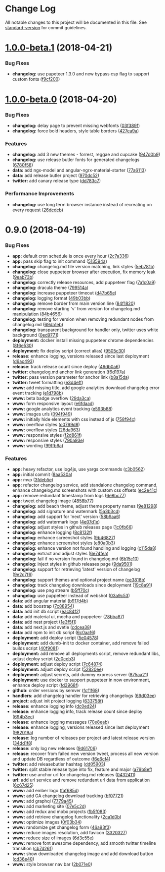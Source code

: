 # Change Log

All notable changes to this project will be documented in this file. See [standard-version](https://github.com/conventional-changelog/standard-version) for commit guidelines.

<a name="1.0.0-beta.1"></a>
# [1.0.0-beta.1](https://github.com/tomastrajan/releasebot/compare/v1.0.0-beta.0...v1.0.0-beta.1) (2018-04-21)


### Bug Fixes

* **changelog:** use pupeteer 1.3.0 and new bypass csp flag to support custom fonts ([f9cf200](https://github.com/tomastrajan/releasebot/commit/f9cf200))



<a name="1.0.0-beta.0"></a>
# [1.0.0-beta.0](https://github.com/tomastrajan/releasebot/compare/v0.9.0...v1.0.0-beta.0) (2018-04-20)


### Bug Fixes

* **changelog:** delay page to prevent missing webfonts ([03f389f](https://github.com/tomastrajan/releasebot/commit/03f389f))
* **changelog:** force bold headers, style table borders ([427ea9a](https://github.com/tomastrajan/releasebot/commit/427ea9a))


### Features

* **changelog:** add 3 new themes - forrest, reggae and cupcake ([947d0b9](https://github.com/tomastrajan/releasebot/commit/947d0b9))
* **changelog:** use release butler fonts for generated changelogs ([6780f58](https://github.com/tomastrajan/releasebot/commit/6780f58))
* **data:** add ngx-model and angular-ngrx-material-starter ([77a6113](https://github.com/tomastrajan/releasebot/commit/77a6113))
* **data:** add release butler project ([970dc52](https://github.com/tomastrajan/releasebot/commit/970dc52))
* **twitter:** add canary release type ([dd783c7](https://github.com/tomastrajan/releasebot/commit/dd783c7))


### Performance Improvements

* **changelog:** use long term browser instance instead of recreating on every request ([26dcdcb](https://github.com/tomastrajan/releasebot/commit/26dcdcb))



<a name="0.9.0"></a>
# 0.9.0 (2018-04-19)


### Bug Fixes

* **app:** default cron schedule is once every hour ([2c7a336](https://github.com/tomastrajan/releasebot/commit/2c7a336))
* **app:** pass skip flag to init command ([513594a](https://github.com/tomastrajan/releasebot/commit/513594a))
* **changelog:** changelog.md file version matching, link styles ([5eb781b](https://github.com/tomastrajan/releasebot/commit/5eb781b))
* **changelog:** close puppeteer browser after execution, fix memory leak ([9eab73b](https://github.com/tomastrajan/releasebot/commit/9eab73b))
* **changelog:** correctly release resources, add puppeteer flag ([7a1c0a9](https://github.com/tomastrajan/releasebot/commit/7a1c0a9))
* **changelog:** dracula theme ([799514a](https://github.com/tomastrajan/releasebot/commit/799514a))
* **changelog:** increase puppeteer timeout ([d47b65e](https://github.com/tomastrajan/releasebot/commit/d47b65e))
* **changelog:** logging format ([49b03bb](https://github.com/tomastrajan/releasebot/commit/49b03bb))
* **changelog:** remove border from main version line ([84f1820](https://github.com/tomastrajan/releasebot/commit/84f1820))
* **changelog:** remove starting 'v' from version for changelog.md manipulation ([84b4656](https://github.com/tomastrajan/releasebot/commit/84b4656))
* **changelog:** testing for version when removing redundant nodes from changelog.md ([69da1eb](https://github.com/tomastrajan/releasebot/commit/69da1eb))
* **changelog:** transparent background for handler only, twitter uses white background ([0ed9771](https://github.com/tomastrajan/releasebot/commit/0ed9771))
* **deployment:** docker install missing puppeteer chrome dependencies ([8f6e530](https://github.com/tomastrajan/releasebot/commit/8f6e530))
* **deployment:** fix deploy script (correct alias) ([9505c30](https://github.com/tomastrajan/releasebot/commit/9505c30))
* **release:** enhance logging, versions released since last deployment ([d6ac493](https://github.com/tomastrajan/releasebot/commit/d6ac493))
* **release:** track release count since deploy ([49db0a6](https://github.com/tomastrajan/releasebot/commit/49db0a6))
* **twitter:** changelog.md anchor link generation ([f6d197a](https://github.com/tomastrajan/releasebot/commit/f6d197a))
* **twitter:** pass version parameter for anchor link ([b8a15da](https://github.com/tomastrajan/releasebot/commit/b8a15da))
* **twitter:** tweet formatting ([e3d4eff](https://github.com/tomastrajan/releasebot/commit/e3d4eff))
* **www:** add missing title, add google analytics download changelog error event tracking ([e1d798b](https://github.com/tomastrajan/releasebot/commit/e1d798b))
* **www:** beta badge overflow ([29da3ca](https://github.com/tomastrajan/releasebot/commit/29da3ca))
* **www:** form responsive layout ([e6fdaad](https://github.com/tomastrajan/releasebot/commit/e6fdaad))
* **www:** google analytics event tracking ([e593b88](https://github.com/tomastrajan/releasebot/commit/e593b88))
* **www:** images urls ([094f949](https://github.com/tomastrajan/releasebot/commit/094f949))
* **www:** initially hide elements with css instead of js ([758f94c](https://github.com/tomastrajan/releasebot/commit/758f94c))
* **www:** overflow styles ([c0799d8](https://github.com/tomastrajan/releasebot/commit/c0799d8))
* **www:** overflow styles ([26da963](https://github.com/tomastrajan/releasebot/commit/26da963))
* **www:** responsive styles ([f2d861f](https://github.com/tomastrajan/releasebot/commit/f2d861f))
* **www:** responsive styles ([790a93e](https://github.com/tomastrajan/releasebot/commit/790a93e))
* **www:** wording ([99ffb6a](https://github.com/tomastrajan/releasebot/commit/99ffb6a))


### Features

* **app:** heavy refactor, use log4js, use yargs commands ([c3b0562](https://github.com/tomastrajan/releasebot/commit/c3b0562))
* **app:** initial commit ([8aa530a](https://github.com/tomastrajan/releasebot/commit/8aa530a))
* **app:** mvp ([3fdeb5e](https://github.com/tomastrajan/releasebot/commit/3fdeb5e))
* **app:** refactor changelog service, add standalone changelog command, enhance changelog.md screenshots with custom css offsets ([ec2e41c](https://github.com/tomastrajan/releasebot/commit/ec2e41c))
* **app:** remove redundant timestamp from logs ([6e8bc77](https://github.com/tomastrajan/releasebot/commit/6e8bc77))
* **app:** tweet changelog image ([4858b77](https://github.com/tomastrajan/releasebot/commit/4858b77))
* **changelog:** add beach theme, adjust theme property names ([9e81298](https://github.com/tomastrajan/releasebot/commit/9e81298))
* **changelog:** add signature and watermark ([5a3b3cd](https://github.com/tomastrajan/releasebot/commit/5a3b3cd))
* **changelog:** add support for 'next' version ([58b9aa6](https://github.com/tomastrajan/releasebot/commit/58b9aa6))
* **changelog:** add watermark logo ([4e07d1e](https://github.com/tomastrajan/releasebot/commit/4e07d1e))
* **changelog:** adjust styles in github releases page ([1c0fb66](https://github.com/tomastrajan/releasebot/commit/1c0fb66))
* **changelog:** enhance logging ([8c8132f](https://github.com/tomastrajan/releasebot/commit/8c8132f))
* **changelog:** enhance screenshot styles ([9b46827](https://github.com/tomastrajan/releasebot/commit/9b46827))
* **changelog:** enhance screenshot styles ([e80a0b3](https://github.com/tomastrajan/releasebot/commit/e80a0b3))
* **changelog:** enhance version not found handling and logging ([c115da8](https://github.com/tomastrajan/releasebot/commit/c115da8))
* **changelog:** extract and adjust styles ([6e74fea](https://github.com/tomastrajan/releasebot/commit/6e74fea))
* **changelog:** fail if no version found in changelog.md ([6b15c10](https://github.com/tomastrajan/releasebot/commit/6b15c10))
* **changelog:** inject styles in github releases page ([9da9501](https://github.com/tomastrajan/releasebot/commit/9da9501))
* **changelog:** support for retrieving 'latest' version of changelog ([9e2c7f6](https://github.com/tomastrajan/releasebot/commit/9e2c7f6))
* **changelog:** support themes and optional project name ([ce3818b](https://github.com/tomastrajan/releasebot/commit/ce3818b))
* **changelog:** track changelog downloads since deployment ([19c8a91](https://github.com/tomastrajan/releasebot/commit/19c8a91))
* **changelog:** use png stream ([b5ff70c](https://github.com/tomastrajan/releasebot/commit/b5ff70c))
* **changelog:** use puppeteer instead of webshot ([03a9c53](https://github.com/tomastrajan/releasebot/commit/03a9c53))
* **data:** add angular material ([b917d4b](https://github.com/tomastrajan/releasebot/commit/b917d4b))
* **data:** add boostrap ([7c88954](https://github.com/tomastrajan/releasebot/commit/7c88954))
* **data:** add init db script ([eac84f2](https://github.com/tomastrajan/releasebot/commit/eac84f2))
* **data:** add material ui, mocha and puppeteer ([78bba87](https://github.com/tomastrajan/releasebot/commit/78bba87))
* **data:** add nest project ([1e3f5f1](https://github.com/tomastrajan/releasebot/commit/1e3f5f1))
* **data:** add next.js and svetle ([cdcea38](https://github.com/tomastrajan/releasebot/commit/cdcea38))
* **data:** add npm to init db script ([6c0aa16](https://github.com/tomastrajan/releasebot/commit/6c0aa16))
* **deployment:** add deploy script ([5e04578](https://github.com/tomastrajan/releasebot/commit/5e04578))
* **deployment:** add dumb-init to docker container, add remove failed builds script ([40f9081](https://github.com/tomastrajan/releasebot/commit/40f9081))
* **deployment:** add remove all deployments script, remove redundant libs, adjust deploy script ([2e0ceb3](https://github.com/tomastrajan/releasebot/commit/2e0ceb3))
* **deployment:** adjust deploy script ([7c64874](https://github.com/tomastrajan/releasebot/commit/7c64874))
* **deployment:** adjust deploy script ([52820ee](https://github.com/tomastrajan/releasebot/commit/52820ee))
* **deployment:** adjust secrets, add dummy express server ([875aa21](https://github.com/tomastrajan/releasebot/commit/875aa21))
* **deployment:** use docker to support puppeteer in now environment, enhance deploy script ([fd3968f](https://github.com/tomastrajan/releasebot/commit/fd3968f))
* **github:** order versions by semver ([fcf1f68](https://github.com/tomastrajan/releasebot/commit/fcf1f68))
* **handlers:** add changelog handler for retrieving changelogs ([69d03ee](https://github.com/tomastrajan/releasebot/commit/69d03ee))
* **project:** adjust init project logging ([633758f](https://github.com/tomastrajan/releasebot/commit/633758f))
* **release:** enhance logging info ([dc0ed24](https://github.com/tomastrajan/releasebot/commit/dc0ed24))
* **release:** enhance logging info, track release count since deploy ([694b3ec](https://github.com/tomastrajan/releasebot/commit/694b3ec))
* **release:** enhance logging messages ([70e8eab](https://github.com/tomastrajan/releasebot/commit/70e8eab))
* **release:** enhance logging, versions released since last deployment ([982019a](https://github.com/tomastrajan/releasebot/commit/982019a))
* **release:** log number of releases per project and latest release version ([34dd1f8](https://github.com/tomastrajan/releasebot/commit/34dd1f8))
* **release:** only log new releases ([9d61706](https://github.com/tomastrajan/releasebot/commit/9d61706))
* **release:** recover from failed new version tweet, process all new version and update DB regardless of outcome ([f6e6cf4](https://github.com/tomastrajan/releasebot/commit/f6e6cf4))
* **twitter:** add releasebutler hashtag ([dd05903](https://github.com/tomastrajan/releasebot/commit/dd05903))
* **twitter:** split stable release type into fix, feature and major ([a79b8ef](https://github.com/tomastrajan/releasebot/commit/a79b8ef))
* **twitter:** use anchor url for changelog.md releases ([0432411](https://github.com/tomastrajan/releasebot/commit/0432411))
* **url:** add url service and remove redundant url data from application ([6c67d25](https://github.com/tomastrajan/releasebot/commit/6c67d25))
* **www:** add ember logo ([faf685d](https://github.com/tomastrajan/releasebot/commit/faf685d))
* **www:** add GA changelog download tracking ([bf07721](https://github.com/tomastrajan/releasebot/commit/bf07721))
* **www:** add graphql ([7779a45](https://github.com/tomastrajan/releasebot/commit/7779a45))
* **www:** add marketing site ([07e5c2d](https://github.com/tomastrajan/releasebot/commit/07e5c2d))
* **www:** add redux and mobx projects ([fb5f083](https://github.com/tomastrajan/releasebot/commit/fb5f083))
* **www:** add retrieve changelog functionality ([2ca1d0b](https://github.com/tomastrajan/releasebot/commit/2ca1d0b))
* **www:** optimize images ([0f03b34](https://github.com/tomastrajan/releasebot/commit/0f03b34))
* **www:** randomize get changelog form ([46a93f3](https://github.com/tomastrajan/releasebot/commit/46a93f3))
* **www:** reduce images resolution, add favicon ([3320327](https://github.com/tomastrajan/releasebot/commit/3320327))
* **www:** reduce size of images ([6d3c55e](https://github.com/tomastrajan/releasebot/commit/6d3c55e))
* **www:** remove font awesome dependency, add smooth twitter timeline transition ([cb7d261](https://github.com/tomastrajan/releasebot/commit/cb7d261))
* **www:** show downloaded changelog image and add download button ([cd36e40](https://github.com/tomastrajan/releasebot/commit/cd36e40))
* **www:** style browser nav bar ([2b071e0](https://github.com/tomastrajan/releasebot/commit/2b071e0))
